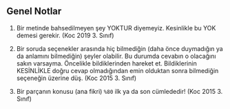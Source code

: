 ## Genel Notlar

1. Bir metinde bahsedilmeyen şey YOKTUR diyemeyiz. Kesinlikle bu YOK demesi gerekir. (Koc 2019 3. Sınıf)

2. Bir soruda seçenekler arasında hiç bilmediğin (daha önce duymadığın ya da anlamını bilmediğin) şeyler olabilir.
Bu durumda cevabın o olacağını sakın varsayma. Öncelikle bildiklerinden hareket et.
Bildiklerinin KESİNLİKLE doğru cevap olmadığından emin olduktan sonra bilmediğin seçeneğin üzerine düş. (Koc 2015 3. Sınıf)

3. Bir parçanın konusu (ana fikri) `%80` ilk ya da son cümlededir! (Koc 2015 3. Sınıf)


